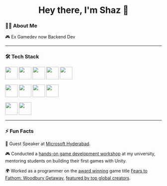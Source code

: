 <h1 align="center">Hey there, I'm Shaz 👋</h1>



### 👨‍💻 About Me

🎮 Ex Gamedev now Backend Dev

---

### 🛠️ Tech Stack
<p align="left">
  
<!-- #### Backend -->
  <p align="left">
  <img src="https://cdn.jsdelivr.net/gh/devicons/devicon/icons/go/go-original.svg" width="40" height="40" />
  <img src="https://cdn.jsdelivr.net/gh/devicons/devicon/icons/mysql/mysql-original.svg" width="40" height="40" />
  <img src="https://cdn.jsdelivr.net/gh/devicons/devicon/icons/redis/redis-original.svg" width="40" height="40" />
  <img src="https://cdn.jsdelivr.net/gh/devicons/devicon/icons/mongodb/mongodb-original.svg" width="40" height="40" />
  <img src="https://cdn.jsdelivr.net/gh/devicons/devicon/icons/docker/docker-original.svg" width="40" height="40" />
  </p>
  
<!-- #### Web Basics -->
  <p align="left">
  
  <img src="https://cdn.jsdelivr.net/gh/devicons/devicon/icons/html5/html5-original.svg" width="40" height="40" />
  <img src="https://cdn.jsdelivr.net/gh/devicons/devicon/icons/css3/css3-original.svg" width="40" height="40" />
  <img src="https://cdn.jsdelivr.net/gh/devicons/devicon/icons/javascript/javascript-original.svg" width="40" height="40" />
  <img src="https://cdn.jsdelivr.net/gh/devicons/devicon/icons/typescript/typescript-original.svg" width="40" height="40" />
</p>

  <!-- #### Game Dev-->
  <p align="left">
  
  <img src="https://cdn.jsdelivr.net/gh/devicons/devicon/icons/csharp/csharp-original.svg" width="40" height="40" />
  <img src="https://cdn.jsdelivr.net/gh/devicons/devicon/icons/unity/unity-original.svg" width="40" height="40" />

</p>
</p>

---

<!--[talk](https://www.linkedin.com/posts/csi-mjcet_tech-devexpedition-csi-ugcPost-7267586706432806913-WU_W?utm_source=social_share_send&utm_medium=member_desktop_web&rcm=ACoAACw0K2oBhKKzVNW79ZJ9CI-M8H4GSlBdMjI)-->

### ⚡ Fun Facts
🎤 Guest Speaker at [Microsoft Hyderabad](https://www.linkedin.com/feed/update/urn:li:activity:7259803938839789569/).

🎮 Conducted a [hands-on game development workshop](https://www.linkedin.com/posts/csi-mjcet_csi-activity-7253069485014728704-G8sT?utm_source=social_share_send&utm_medium=member_desktop_web&rcm=ACoAACw0K2oBhKKzVNW79ZJ9CI-M8H4GSlBdMjI) at my university, mentoring students on building their first games with Unity.

🌍 Worked as a programmer on the [award winning](https://www.linkedin.com/posts/akhan1990_indiedev-gamedev-fearstofathom-ugcPost-7265234772539383808-ihnq?utm_source=social_share_send&utm_medium=member_desktop_web&rcm=ACoAACw0K2oBhKKzVNW79ZJ9CI-M8H4GSlBdMjI) game title [Fears to Fathom: Woodbury Getaway](https://store.steampowered.com/app/2961530/Fears_to_Fathom__Woodbury_Getaway/), 
[featured by top global creators](https://www.linkedin.com/posts/anchit-sh_fears-to-fathom-woodbury-getaway-is-out-ugcPost-7245321797930213376-tK_g?utm_source=share&utm_medium=member_desktop&rcm=ACoAACw0K2oBhKKzVNW79ZJ9CI-M8H4GSlBdMjI).
